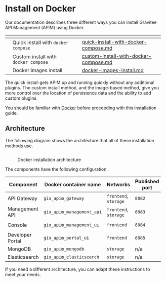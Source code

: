 # Install on Docker

Our documentation describes three different ways you can install Gravitee API Management (APIM) using Docker.

<table data-view="cards"><thead><tr><th></th><th></th><th></th><th data-hidden data-card-target data-type="content-ref"></th></tr></thead><tbody><tr><td></td><td>Quick install with <code>docker compose</code></td><td></td><td><a href="quick-install-with-docker-compose.md">quick-install-with-docker-compose.md</a></td></tr><tr><td></td><td>Custom install with <code>docker compose</code></td><td></td><td><a href="custom-install-with-docker-compose.md">custom-install-with-docker-compose.md</a></td></tr><tr><td></td><td>Docker images install</td><td></td><td><a href="docker-images-install.md">docker-images-install.md</a></td></tr></tbody></table>

The quick install gets APIM up and running quickly without any additional plugins. The custom install method, and the image-based method, give you more control over the location of persistence data and the ability to add custom plugins.

You should be familiar with [Docker](https://docs.docker.com/) before proceeding with this installation guide.

## Architecture

The following diagram shows the architecture that all of these installation methods use.

<figure><img src="https://docs.gravitee.io/images/apim/3.x/installation/docker/apim_simple_docker_architecture.png" alt=""><figcaption><p>Docker installation architecture</p></figcaption></figure>

The components have the following configuration.

| Component        | Docker container name     | Networks              | Published port | Storage (where used)            |
| ---------------- | ------------------------- | --------------------- | -------------- | ------------------------------- |
| API Gateway      | `gio_apim_gateway`        | `frontend`, `storage` | `8082`         | `/gravitee/apim-gateway`        |
| Management API   | `gio_apim_management_api` | `frontend`, `storage` | `8083`         | `/gravitee/apim-management-api` |
| Console          | `gio_apim_management_ui`  | `frontend`            | `8084`         | `/gravitee/apim-management-ui`  |
| Developer Portal | `gio_apim_portal_ui`      | `frontend`            | `8085`         | `/gravitee/apim-portal-ui`      |
| MongoDB          | `gio_apim_mongodb`        | `storage`             | n/a            | `/gravitee/mongodb`             |
| Elasticsearch    | `gio_apim_elasticsearch`  | `storage`             | n/a            | `/gravitee/elasticsearch`       |

If you need a different architecture, you can adapt these instructions to meet your needs.
